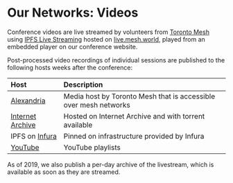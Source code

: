 # Our Networks: Videos

Conference videos are live streamed by volunteers from [Toronto Mesh](https://tomesh.net) using [IPFS Live Streaming](https://github.com/tomeshnet/ipfs-live-streaming) hosted on [live.mesh.world](https://live.mesh.world), played from an embedded player on our conference website.

Post-processed video recordings of individual sessions are published to the following hosts weeks after the conference:

| Host                                                                | Description                                                      |
|:--------------------------------------------------------------------|:-----------------------------------------------------------------|
| [Alexandria](https://alexandria.tomesh.net)                         | Media host by Toronto Mesh that is accessible over mesh networks |
| [Internet Archive](https://archive.org/details/@our_networks)       | Hosted on Internet Archive and with torrent available            |
| IPFS on [Infura](https://infura.io)                                 | Pinned on infrastructure provided by Infura                      |
| [YouTube](https://www.youtube.com/channel/UCudGRFTjVGsrKF0h27GER2g) | YouTube playlists                                                |

As of 2019, we also publish a per-day archive of the livestream, which is available as soon as they are streamed.